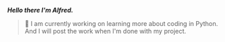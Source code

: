 _**Hello there I'm Alfred.**_


>🤖 I am currently working on learning more about coding in Python. And I will post the work when I'm done with my project.

